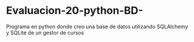 # Evaluacion-20-python-BD-
Programa en python donde creo una base de datos utilizando SQLAlchemy y SQLite de un gestor de cursos
